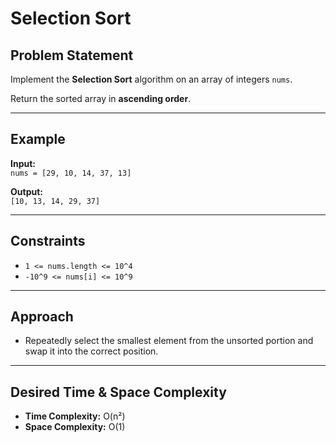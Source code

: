 # Selection Sort

## Problem Statement

Implement the **Selection Sort** algorithm on an array of integers `nums`.

Return the sorted array in **ascending order**.

---

## Example

**Input:**  
`nums = [29, 10, 14, 37, 13]`

**Output:**  
`[10, 13, 14, 29, 37]`

---

## Constraints

- `1 <= nums.length <= 10^4`
- `-10^9 <= nums[i] <= 10^9`

---

## Approach

- Repeatedly select the smallest element from the unsorted portion and swap it into the correct position.

---

## Desired Time & Space Complexity

- **Time Complexity:** O(n²)
- **Space Complexity:** O(1)
